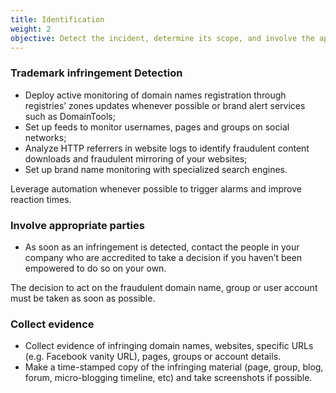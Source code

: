 ```yaml
---
title: Identification
weight: 2
objective: Detect the incident, determine its scope, and involve the appropriate parties.
---
```

### Trademark infringement Detection

- Deploy active monitoring of domain names registration through registries’ zones updates whenever possible or brand alert services such as DomainTools;
- Set up feeds to monitor usernames, pages and groups on social networks;
- Analyze HTTP referrers in website logs to identify fraudulent content downloads and fraudulent mirroring of your websites;
- Set up brand name monitoring with specialized search engines.

Leverage automation whenever possible to trigger alarms and improve reaction times.

### Involve appropriate parties

- As soon as an infringement is detected, contact the people in your company who are accredited to take a decision if you haven’t been empowered to do so on your own.

The decision to act on the fraudulent domain name, group or user account must be taken as soon as possible.

### Collect evidence

- Collect evidence of infringing domain names, websites, specific URLs (e.g. Facebook vanity URL), pages, groups or account details.
- Make a time-stamped copy of the infringing material (page, group, blog, forum, micro-blogging timeline, etc) and take screenshots if possible.
